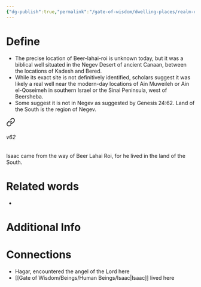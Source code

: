 ```yaml
---
{"dg-publish":true,"permalink":"/gate-of-wisdom/dwelling-places/realm-of-humans/beer-lahai-roi/","tags":["#GateWisdom","#RealmofHumans","#B"]}
---
```


# Define
- The precise location of Beer-lahai-roi is unknown today, but it was a biblical well situated in the Negev Desert of ancient Canaan, between the locations of Kadesh and Bered. 
- While its exact site is not definitively identified, scholars suggest it was likely a real well near the modern-day locations of Ain Muweileh or Ain el-Qoseimeh in southern Israel or the Sinai Peninsula, west of Beersheba.
- Some suggest it is not in Negev as suggested by Genesis 24:62. Land of the South is the region of Negev.
  
<div class="transclusion internal-embed is-loaded"><a class="markdown-embed-link" href="/the-scrolls/1-torah-law-of-moses/01-genesis/gen-24/#v62" aria-label="Open link"><svg xmlns="http://www.w3.org/2000/svg" width="24" height="24" viewBox="0 0 24 24" fill="none" stroke="currentColor" stroke-width="2" stroke-linecap="round" stroke-linejoin="round" class="svg-icon lucide-link"><path d="M10 13a5 5 0 0 0 7.54.54l3-3a5 5 0 0 0-7.07-7.07l-1.72 1.71"></path><path d="M14 11a5 5 0 0 0-7.54-.54l-3 3a5 5 0 0 0 7.07 7.07l1.71-1.71"></path></svg></a><div class="markdown-embed">



###### v62 
Isaac came from the way of Beer Lahai Roi, for he lived in the land of the South. 


</div></div>


# Related words
- 

# Additional Info


# Connections
- Hagar, encountered the angel of the Lord here
- [[Gate of Wisdom/Beings/Human Beings/Isaac\|Isaac]] lived here

